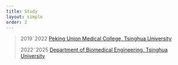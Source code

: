 ```yaml
---
title: Study
layout: simple
order: 2
---
```

>2019&tilde;2022 [Peking Union Medical College, Tsinghua University](https://www.pumc.edu.cn/)
>
>2022&tilde;2025 [Department of Biomedical Engineering, Tsinghua University](https://bme.med.tsinghua.edu.cn/)


  


